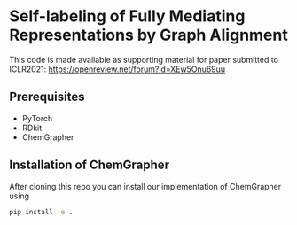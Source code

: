 # Self-labeling of Fully Mediating Representations by Graph Alignment

This code is made available as supporting material for paper submitted to ICLR2021: https://openreview.net/forum?id=XEw5Onu69uu

## Prerequisites

* PyTorch
* RDkit
* ChemGrapher

## Installation of ChemGrapher

After cloning this repo you can install our implementation of ChemGrapher using

```bash
pip install -e .
```
